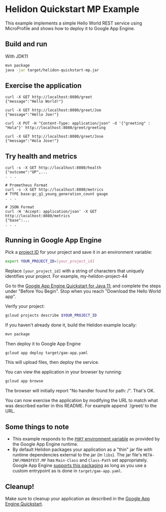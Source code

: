 # Helidon Quickstart MP Example

This example implements a simple Hello World REST service using MicroProfile and
shows how to deploy it to Google App Engine.

## Build and run

With JDK11
```bash
mvn package
java -jar target/helidon-quickstart-mp.jar
```

## Exercise the application

```
curl -X GET http://localhost:8080/greet
{"message":"Hello World!"}

curl -X GET http://localhost:8080/greet/Joe
{"message":"Hello Joe!"}

curl -X PUT -H "Content-Type: application/json" -d '{"greeting" : "Hola"}' http://localhost:8080/greet/greeting

curl -X GET http://localhost:8080/greet/Jose
{"message":"Hola Jose!"}
```

## Try health and metrics

```
curl -s -X GET http://localhost:8080/health
{"outcome":"UP",...
. . .

# Prometheus Format
curl -s -X GET http://localhost:8080/metrics
# TYPE base:gc_g1_young_generation_count gauge
. . .

# JSON Format
curl -H 'Accept: application/json' -X GET http://localhost:8080/metrics
{"base":...
. . .

```

## Running in Google App Engine

Pick a [project ID](https://cloud.google.com/sdk/gcloud/reference/projects/create#PROJECT_ID) for your project and save it in an environment variable:

```bash
export YOUR_PROJECT_ID=[your_project_id]
```

Replace `[your_project_id]` with a string of characters that uniquely identifies your project.
For example, my-helidon-project-44

Go to the [Google App Engine Quickstart for Java 11:](https://cloud.google.com/appengine/docs/standard/java11/quickstart)
and complete the steps under "Before You Begin". Stop when you reach
"Download the Hello World app".

Verify your project:

```bash
gcloud projects describe $YOUR_PROJECT_ID
```

If you haven't already done it, build the Helidon example locally:

```bash
mvn package
```

Then deploy it to Google App Engine

```bash
gcloud app deploy target/gae-app.yaml
```

This will upload files, then deploy the service.

You can view the application in your browser by running:

```bash
gcloud app browse
```

The browser will initially report "No handler found for path: /". That's OK.

You can now exercise the application by modifying the URL to match
what was described earlier in this README. For example append `/greet/ to
the URL.


## Some things to note

* This example responds to the
  [`PORT` environment variable](https://cloud.google.com/appengine/docs/standard/java11/runtime#be_sure_to_use_the_port_environment_variable)
  as provided by the Google App Engine runtime.
* By default Helidon packages your application as a "thin" jar file with runtime dependencies
  external to the jar (in `libs`). The jar file's `META-INF/MANIFEST.MF` has `Main-Class` and `Class-Path`
  set appropriately.  Google App Engine [supports this packaging](https://cloud.google.com/appengine/docs/standard/java11/runtime#application_startup)
  as long as you use a custom entrypoint as is done in `target/gae-app.yaml`.

## Cleanup!

Make sure to cleanup your application as described in the  [Google App Engine Quickstart](https://cloud.google.com/appengine/docs/standard/java11/quickstart#clean-up).

